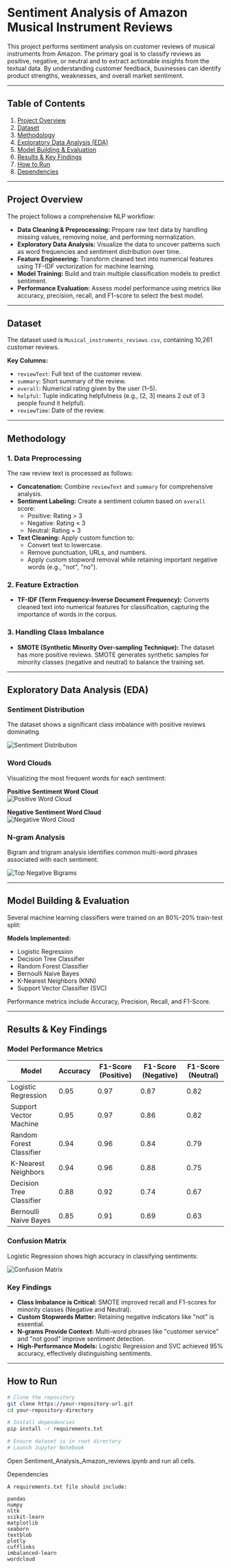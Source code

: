 # Sentiment Analysis of Amazon Musical Instrument Reviews

This project performs sentiment analysis on customer reviews of musical instruments from Amazon. The primary goal is to classify reviews as positive, negative, or neutral and to extract actionable insights from the textual data. By understanding customer feedback, businesses can identify product strengths, weaknesses, and overall market sentiment.

---

## Table of Contents
1. [Project Overview](#project-overview)
2. [Dataset](#dataset)
3. [Methodology](#methodology)
4. [Exploratory Data Analysis (EDA)](#eda)
5. [Model Building & Evaluation](#model-building-evaluation)
6. [Results & Key Findings](#results-key-findings)
7. [How to Run](#how-to-run)
8. [Dependencies](#dependencies)

---

## Project Overview
The project follows a comprehensive NLP workflow:

- **Data Cleaning & Preprocessing:** Prepare raw text data by handling missing values, removing noise, and performing normalization.
- **Exploratory Data Analysis:** Visualize the data to uncover patterns such as word frequencies and sentiment distribution over time.
- **Feature Engineering:** Transform cleaned text into numerical features using TF-IDF vectorization for machine learning.
- **Model Training:** Build and train multiple classification models to predict sentiment.
- **Performance Evaluation:** Assess model performance using metrics like accuracy, precision, recall, and F1-score to select the best model.

---

## Dataset
The dataset used is `Musical_instruments_reviews.csv`, containing 10,261 customer reviews.

**Key Columns:**
- `reviewText`: Full text of the customer review.
- `summary`: Short summary of the review.
- `overall`: Numerical rating given by the user (1–5).
- `helpful`: Tuple indicating helpfulness (e.g., [2, 3] means 2 out of 3 people found it helpful).
- `reviewTime`: Date of the review.

---

## Methodology

### 1. Data Preprocessing
The raw review text is processed as follows:
- **Concatenation:** Combine `reviewText` and `summary` for comprehensive analysis.
- **Sentiment Labeling:** Create a sentiment column based on `overall` score:
  - Positive: Rating > 3
  - Negative: Rating < 3
  - Neutral: Rating = 3
- **Text Cleaning:** Apply custom function to:
  - Convert text to lowercase.
  - Remove punctuation, URLs, and numbers.
  - Apply custom stopword removal while retaining important negative words (e.g., "not", "no").

### 2. Feature Extraction
- **TF-IDF (Term Frequency-Inverse Document Frequency):** Converts cleaned text into numerical features for classification, capturing the importance of words in the corpus.

### 3. Handling Class Imbalance
- **SMOTE (Synthetic Minority Over-sampling Technique):** The dataset has more positive reviews. SMOTE generates synthetic samples for minority classes (negative and neutral) to balance the training set.

---

## Exploratory Data Analysis (EDA)

### Sentiment Distribution
The dataset shows a significant class imbalance with positive reviews dominating.

![Sentiment Distribution](<img width="882" height="576" alt="image" src="https://github.com/user-attachments/assets/bb75e5c9-c5a3-493a-8e15-28a014273c13" />
)

### Word Clouds
Visualizing the most frequent words for each sentiment:

**Positive Sentiment Word Cloud**  
![Positive Word Cloud](path/to/your/positive_wordcloud.png)

**Negative Sentiment Word Cloud**  
![Negative Word Cloud](path/to/your/negative_wordcloud.png)

### N-gram Analysis
Bigram and trigram analysis identifies common multi-word phrases associated with each sentiment.

![Top Negative Bigrams](path/to/your/negative_bigrams_chart.png)

---

## Model Building & Evaluation
Several machine learning classifiers were trained on an 80%-20% train-test split:

**Models Implemented:**
- Logistic Regression
- Decision Tree Classifier
- Random Forest Classifier
- Bernoulli Naive Bayes
- K-Nearest Neighbors (KNN)
- Support Vector Classifier (SVC)

Performance metrics include Accuracy, Precision, Recall, and F1-Score.

---

## Results & Key Findings

### Model Performance Metrics

| Model                   | Accuracy | F1-Score (Positive) | F1-Score (Negative) | F1-Score (Neutral) |
|-------------------------|---------|-------------------|-------------------|------------------|
| Logistic Regression     | 0.95    | 0.97              | 0.87              | 0.82             |
| Support Vector Machine  | 0.95    | 0.97              | 0.86              | 0.82             |
| Random Forest Classifier| 0.94    | 0.96              | 0.84              | 0.79             |
| K-Nearest Neighbors     | 0.94    | 0.96              | 0.88              | 0.75             |
| Decision Tree Classifier| 0.88    | 0.92              | 0.74              | 0.67             |
| Bernoulli Naive Bayes   | 0.85    | 0.91              | 0.69              | 0.63             |

### Confusion Matrix
Logistic Regression shows high accuracy in classifying sentiments:

![Confusion Matrix](path/to/your/logistic_regression_confusion_matrix.png)

### Key Findings
- **Class Imbalance is Critical:** SMOTE improved recall and F1-scores for minority classes (Negative and Neutral).  
- **Custom Stopwords Matter:** Retaining negative indicators like "not" is essential.  
- **N-grams Provide Context:** Multi-word phrases like "customer service" and "not good" improve sentiment detection.  
- **High-Performance Models:** Logistic Regression and SVC achieved 95% accuracy, effectively distinguishing sentiments.

---

## How to Run
```bash
# Clone the repository
git clone https://your-repository-url.git
cd your-repository-directory

# Install dependencies
pip install -r requirements.txt

# Ensure dataset is in root directory
# Launch Jupyter Notebook
```

Open Sentiment_Analysis_Amazon_reviews.ipynb and run all cells.

Dependencies
```
A requirements.txt file should include:

pandas
numpy
nltk
scikit-learn
matplotlib
seaborn
textblob
plotly
cufflinks
imbalanced-learn
wordcloud
```
